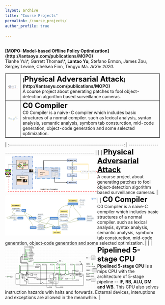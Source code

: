 ```yaml
---
layout: archive
title: "Course Projects"
permalink: /course_projects/
author_profile: true

---
```




<br>
<b>[MOPO: Model-based Offline Policy Optimization](http://lantaoyu.com/publications/MOPO)</b> <br> 
Tianhe Yu\*, Garrett Thomas\*, <b>Lantao Yu</b>, Stefano Ermon, James Zou, Sergey Levine, Chelsea Finn, Tengyu Ma.
<i>ArXiv 2020</i>.


<table border="1">
	<tr>
		<td><img src="https://raw.githubusercontent.com/lhy9816/lhy9816.github.io/master/images/arch.png" align="left" width="300"></td>
		<td><b>[<font font-weight=bold color=black size=5 >Physical Adversarial Attack</font>](http://lantaoyu.com/publications/MOPO)</b><br> A course project about generating patches to fool object-detection algorithm based surveillance cameras. </td>
	</tr>
	<tr>
		<td><img src="https://raw.githubusercontent.com/lhy9816/lhy9816.github.io/master/images/compiler_01.png" align="left" width="300"></td>
		<td><b><font  color=black size=5>C0 Compiler</font></b><br> C0 Compiler is a naive-C compiler which includes basic structures of a normal compiler. such as lexical analysis, syntax analysis, semantic analysis, symbom tab consturction, mid-code generation, object-code generation and some selected optimization.</td>
	</tr>
</table>


| :----------------------------------------------------------: | ------------------------------------------------------------ |
| <img src="https://raw.githubusercontent.com/lhy9816/lhy9816.github.io/master/images/arch.png" align="left" width="300"> | <b>[<font font-weight=bold color=black size=5 >Physical Adversarial Attack</font>](http://lantaoyu.com/publications/MOPO)</b><br> A course project about generating patches to fool object-detection algorithm based surveillance cameras. |
| <img src="https://raw.githubusercontent.com/lhy9816/lhy9816.github.io/master/images/compiler_01.png" align="left" width="300"> | <b><font  color=black size=5>C0 Compiler</font></b><br> C0 Compiler is a naive-C compiler which includes basic structures of a normal compiler. such as lexical analysis, syntax analysis, semantic analysis, symbom tab consturction, mid-code generation, object-code generation and some selected optimization. |
| <img src="https://raw.githubusercontent.com/lhy9816/lhy9816.github.io/master/images/computer_organized_P3.png" align="left" width="300"> | <b><font  color=black size=5>Pipelined 5-stage CPU</font></b> <br> **Pipelined 5-stage CPU** is a mips CPU with the architecture of 5-stage pipeline -- **IF, RB, ALU, DM and WB**. This CPU also solves instruction hazards with halts and forwards. External devices, interuptions and exceptions are allowed in the meanwhile. |

